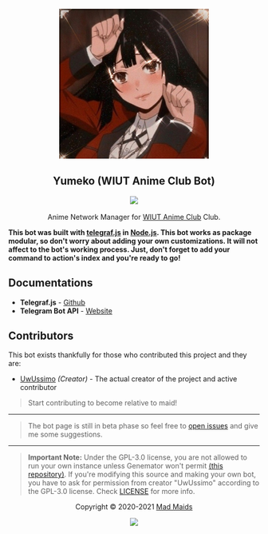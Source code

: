 <p align="center"><a href="https://t.me/yumekodevbot" target="_blank"><img height="300" width="300" src="./assets/logo.jpg"/></a></p>

<h2 align="center">Yumeko (WIUT Anime Club Bot)</h2>

<p align="center"><a href="https://t.me/yumekodevbot"><img src="https://img.shields.io/static/v1.svg?style=flat-square&label=heroku&message=deployed&logoColor=eceff4&logo=github&colorA=000000&colorB=ffffff"/></a></p>

<p align="center"> Anime Network Manager for <a href="https://t.me/s/animeclubwest" target="_blank">WIUT Anime Club</a> Club.</p>

**This bot was built with [telegraf.js](https://github.com/telegraf/telegraf) in
[Node.js](https://nodejs.org/en/). This bot works as package modular, so don't
worry about adding your own customizations. It will not affect to the bot's
working process. Just, don't forget to add your command to action's index and
you're ready to go!**

## Documentations

-   **Telegraf.js** - [Github](https://github.com/telegraf/telegraf)
-   **Telegram Bot API** - [Website](https://core.telegram.org/bots/api)

## Contributors

This bot exists thankfully for those who contributed this project and they are:

- [UwUssimo](https://github.com/uwussimo) _(Creator)_ - The actual creator
    of the project and active contributor

> Start contributing to become relative to maid!

---

> The bot page is still in beta phase so feel free to
> [open issues](https://github.com/mad-maids/yumeko/issues/new) and give me some
> suggestions.

---

> **Important Note:** Under the GPL-3.0 license, you are not allowed to run your
> own instance unless Genemator won't permit
> [(this repository)](https://github.com/mad-maids/yumeko). If you're modifying
> this source and making your own bot, you have to ask for permission from
> creator "UwUssimo" according to the GPL-3.0 license. Check [LICENSE](license)
> for more info.

<p align="center">Copyright &copy; 2020-2021 <a href="https://maid.uz" target="_blank">Mad Maids</a></p>

<p align="center"><a href="https://github.com/mad-maids/yumeko/blob/master/license"><img src="https://img.shields.io/static/v1.svg?style=flat-square&label=License&message=GPL-3.0&logoColor=eceff4&logo=github&colorA=000000&colorB=ffffff"/></a></p>
